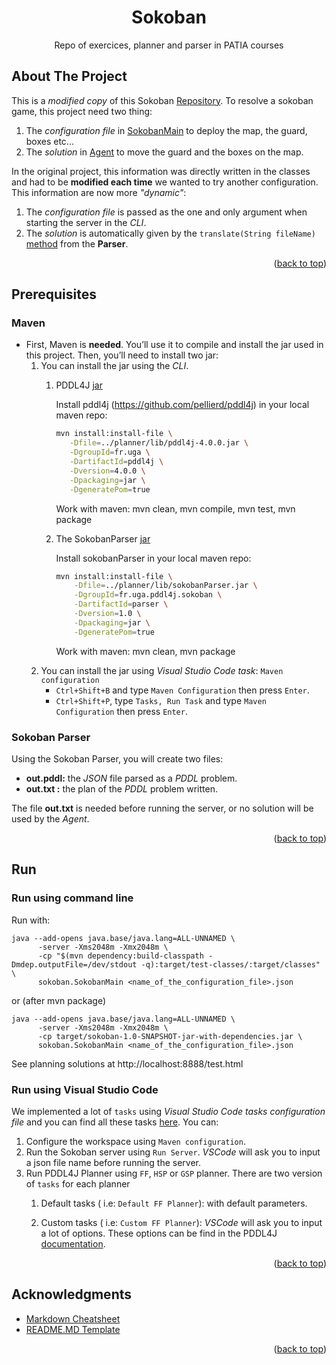 <div id="top"></div>

<!-- TITLE -->
<div align="center">
<h1 align="center">Sokoban</h1>

  <p align="center">
    Repo of exercices, planner and parser in PATIA courses
  </p>
</div>


<!-- ABOUT THE PROJECT -->

## About The Project
This is a *modified copy* of this Sokoban [Repository][sokoban-fork].
To resolve a sokoban game, this project need two thing:
 1. The *configuration file* in [SokobanMain][main-java] to deploy the map, the guard, boxes etc...
 2. The *solution* in [Agent][agent-java] to move the guard and the boxes on the map.

In the original project, this information was directly written in the classes and had to be **modified each time** we wanted to try another configuration.
This information are now more *"dynamic"*:
 1. The *configuration file* is passed as the one and only argument when starting the server in the *CLI*.
 2. The *solution* is automatically given by the `translate(String fileName)` [method][translate-method] from the **Parser**.

<p align="right">(<a href="#top">back to top</a>)</p>

<!-- ACKNOWLEDGMENTS -->
## Prerequisites
### Maven
- First, Maven is **needed**. You’ll use it to compile and install the jar used in this project.
   Then, you’ll need to install two jar:
   1. You can install the jar using the *CLI*.
       1. PDDL4J [jar][pddl-jar]

          Install pddl4j (https://github.com/pellierd/pddl4j) in your local maven repo:
          ```sh
          mvn install:install-file \
             -Dfile=../planner/lib/pddl4j-4.0.0.jar \
             -DgroupId=fr.uga \
             -DartifactId=pddl4j \
             -Dversion=4.0.0 \
             -Dpackaging=jar \
             -DgeneratePom=true
           ```  
           Work with maven: mvn clean, mvn compile, mvn test, mvn package

       2. The SokobanParser [jar][sokoban-jar]

          Install sokobanParser in your local maven repo:
          ```sh
          mvn install:install-file \
              -Dfile=../planner/lib/sokobanParser.jar \
              -DgroupId=fr.uga.pddl4j.sokoban \
              -DartifactId=parser \
              -Dversion=1.0 \
              -Dpackaging=jar \
              -DgeneratePom=true
          ```
          Work with maven: mvn clean, mvn package
   2. You can install the jar using *Visual Studio Code task*: `Maven configuration`
      - `Ctrl+Shift+B` and type `Maven Configuration` then press `Enter`.
      - `Ctrl+Shift+P`, type `Tasks, Run Task` and type `Maven Configuration` then press `Enter`.
      
### Sokoban Parser
Using the Sokoban Parser, you will create two files:
 - **out.pddl:** the *JSON* file parsed as a *PDDL* problem.
 - **out.txt :** the plan of the *PDDL* problem written. 
 
 The file **out.txt** is needed before running the server, or no solution will be used by the *Agent*.
<p align="right">(<a href="#top">back to top</a>)</p>

## Run
### Run using command line

Run with: 
````
java --add-opens java.base/java.lang=ALL-UNNAMED \
      -server -Xms2048m -Xmx2048m \
      -cp "$(mvn dependency:build-classpath -Dmdep.outputFile=/dev/stdout -q):target/test-classes/:target/classes" \
      sokoban.SokobanMain <name_of_the_configuration_file>.json
````
or (after mvn package)
```
java --add-opens java.base/java.lang=ALL-UNNAMED \
      -server -Xms2048m -Xmx2048m \
      -cp target/sokoban-1.0-SNAPSHOT-jar-with-dependencies.jar \
      sokoban.SokobanMain <name_of_the_configuration_file>.json
```

See planning solutions at http://localhost:8888/test.html

### Run using Visual Studio Code
We implemented a lot of `tasks` using *Visual Studio Code tasks configuration file* and you can find all these tasks [here][VSCode-tasks].
You can: 
 1. Configure the workspace using `Maven configuration`.
 2. Run the Sokoban server using `Run Server`.
    *VSCode* will ask you to input a json file name before running the server.
 3. Run PDDL4J Planner using `FF`, `HSP` or `GSP` planner.
    There are two version of `tasks` for each planner
    1. Default tasks ( i.e: `Default FF Planner`): with default parameters.
       
    2. Custom tasks ( i.e: `Custom FF Planner`): *VSCode* will ask you to input a lot of options.
       These options can be find in the PDDL4J [documentation][pddl-doc].


<p align="right">(<a href="#top">back to top</a>)</p>

## Acknowledgments

- [Markdown Cheatsheet][md-url]
- [README.MD Template][readme-url]
<p align="right">(<a href="#top">back to top</a>)</p>

<!-- MARKDOWN LINKS & IMAGES -->
<!-- https://www.markdownguide.org/basic-syntax/#reference-style-links -->

[md-url]: https://github.com/adam-p/markdown-here/wiki/Markdown-Cheatsheet
[readme-url]: https://github.com/othneildrew/Best-README-Template
[sokoban-fork]: https://github.com/fiorinoh/sokoban
[main-java]: https://github.com/MathysC/Patia/blob/main/sokoban/src/main/java/sokoban/SokobanMain.java
[agent-java]: https://github.com/MathysC/Patia/blob/main/sokoban/src/main/java/sokoban/Agent.java
[translate-method]: https://github.com/MathysC/Patia/blob/main/parser/src/main/java/fr/uga/pddl4j/sokoban/SokobanParser.java#L394
[pddl-jar]: http://pddl4j.imag.fr/download.html?highlight=download
[sokoban-jar]: https://github.com/MathysC/Patia/tree/main/planner/lib
[VSCode-tasks]: https://github.com/MathysC/Patia/blob/main/sokoban/.vscode/tasks.json
[pddl-doc]: http://pddl4j.imag.fr/running_planners_from_command_line.html
